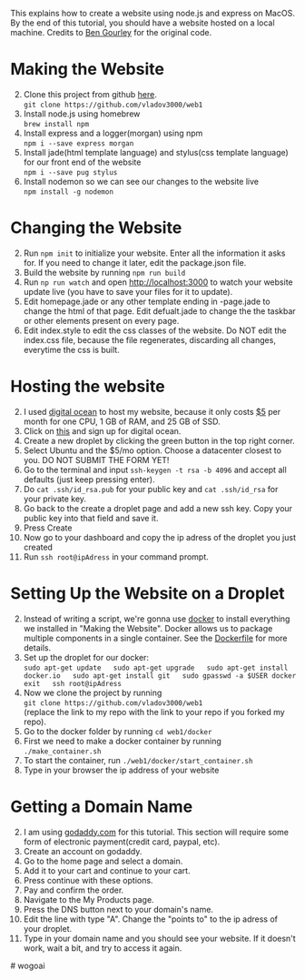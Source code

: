 <div class="main-content">

This explains how to create a website using node.js and express on MacOS. By the end of this tutorial, you should have a website hosted on a local machine. Credits to [Ben Gourley](https://github.com/bengourley) for the original code.

# Making the Website

2.  Clone this project from github [here](https://github.com/vlad-the-EPIChacker/web1).  
    `git clone https://github.com/vladov3000/web1`
3.  Install node.js using homebrew  
    `brew install npm`
4.  Install express and a logger(morgan) using npm  
    `npm i --save express morgan`
5.  Install jade(html template language) and stylus(css template language) for our front end of the website  
    `npm i --save pug stylus`
6.  Install nodemon so we can see our changes to the website live  
    `npm install -g nodemon`

# Changing the Website

2.  Run `npm init` to initialize your website. Enter all the information it asks for. If you need to change it later, edit the package.json file.
3.  Build the website by running `npm run build`
4.  Run `np run watch` and open [http://localhost:3000](http://localhost:3000) to watch your website update live (you have to save your files for it to update).
5.  Edit homepage.jade or any other template ending in -page.jade to change the html of that page. Edit defualt.jade to change the the taskbar or other elements present on every page.
6.  Edit index.style to edit the css classes of the website. Do NOT edit the index.css file, because the file regenerates, discarding all changes, everytime the css is built.

# Hosting the website

2.  I used [digital ocean](https://www.digitalocean.com) to host my website, because it only costs [$5](https://www.digitalocean.com/pricing/) per month for one CPU, 1 GB of RAM, and 25 GB of SSD.
3.  Click on [this](https://www.digitalocean.com) and sign up for digital ocean.
4.  Create a new droplet by clicking the green button in the top right corner.
5.  Select Ubuntu and the $5/mo option. Choose a datacenter closest to you. DO NOT SUBMIT THE FORM YET!
6.  Go to the terminal and input `ssh-keygen -t rsa -b 4096` and accept all defaults (just keep pressing enter).
7.  Do `cat .ssh/id_rsa.pub` for your public key and `cat .ssh/id_rsa` for your private key.
8.  Go back to the create a droplet page and add a new ssh key. Copy your public key into that field and save it.
9.  Press Create
10.  Now go to your dashboard and copy the ip adress of the droplet you just created
11.  Run `ssh root@ipAdress` in your command prompt.

# Setting Up the Website on a Droplet

2.  Instead of writing a script, we're gonna use [docker](https://www.docker.com/) to install everything we installed in "Making the Website". Docker allows us to package multiple components in a single container. See the [Dockerfile](https://github.com/vladov3000/web1/blob/master/docker/Dockerfile) for more details.
3.  Set up the droplet for our docker:  
    `sudo apt-get update  
    sudo apt-get upgrade  
    sudo apt-get install docker.io  
    sudo apt-get install git  
    sudo gpasswd -a $USER docker  
    exit  
    ssh root@ipAdress`
4.  Now we clone the project by running  
    `git clone https://github.com/vladov3000/web1`  
    (replace the link to my repo with the link to your repo if you forked my repo).
5.  Go to the docker folder by running `cd web1/docker`
6.  First we need to make a docker container by running `./make_container.sh`
7.  To start the container, run `./web1/docker/start_container.sh`
8.  Type in your browser the ip address of your website

# Getting a Domain Name

2.  I am using [godaddy.com](https://www.godaddy.com/) for this tutorial. This section will require some form of electronic payment(credit card, paypal, etc).
3.  Create an account on godaddy.
4.  Go to the home page and select a domain.
5.  Add it to your cart and continue to your cart.
6.  Press continue with these options.
7.  Pay and confirm the order.
8.  Navigate to the My Products page.
9.  Press the DNS button next to your domain's name.
10.  Edit the line with type "A". Change the "points to" to the ip adress of your droplet.
11.  Type in your domain name and you should see your website. If it doesn't work, wait a bit, and try to access it again.

</div># wogoai

